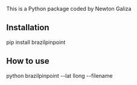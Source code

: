 This is a Python package coded by Newton Galiza

## Installation
pip install brazilpinpoint

## How to use

python brazilpinpoint --lat <lat number> llong <long number> --filename <enter a file name>
